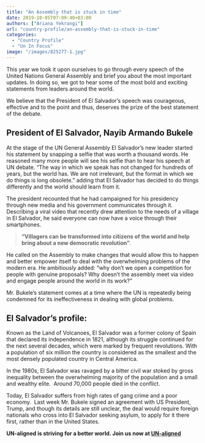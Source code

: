 ```yaml
---
title: "An Assembly that is stuck in time"
date: 2019-10-05T07:09:40+03:00
authors: ["Ariana Yekrangi"]
url: "country-profile/an-assembly-that-is-stuck-in-time"
categories: 
  - "Country Profile"
  - "Un In Focus"
image: "/images/825277-1.jpg"
---
```


This year we took it upon ourselves to go through every speech of the United Nations General Assembly and brief you about the most important updates. In doing so, we got to hear some of the most bold and exciting statements from leaders around the world. 

We believe that the President of El Salvador’s speech was courageous, effective and to the point and thus, deserves the prize of the best statement of the debate.  

## **President of El Salvador, Nayib Armando Bukele**

At the stage of the UN General Assembly El Salvador’s new leader started his statement by snapping a selfie that was worth a thousand words. He reasoned many more people will see his selfie than to hear his speech at UN debate. “The way in which we speak has not changed for hundreds of years, but the world has. We are not irrelevant, but the format in which we do things is long obsolete.” adding that El Salvador has decided to do things differently and the world should learn from it.  

The president recounted that he had campaigned for his presidency through new media and his government communicates through it. Describing a viral video that recently drew attention to the needs of a village in El Salvador, he said everyone can now have a voice through their smartphones.

> **“Villagers can be transformed into citizens of the world and help bring about a new democratic revolution”**.

He called on the Assembly to make changes that would allow this to happen and better empower itself to deal with the overwhelming problems of the modern era. He ambitiously added: “why don’t we open a competition for people with genuine proposals? Why doesn’t the assembly meet via video and engage people around the world in its work?”   

Mr. Bukele’s statement comes at a time where the UN is repeatedly being condemned for its ineffectiveness in dealing with global problems.  

## **El Salvador’s profile:**

Known as the Land of Volcanoes, El Salvador was a former colony of Spain that declared its independence in 1821, although its struggle continued for the next several decades, which were marked by frequent revolutions. With a population of six million the country is considered as the smallest and the most densely populated country in Central America.  

In the 1980s, El Salvador was ravaged by a bitter civil war stoked by gross inequality between the overwhelming majority of the population and a small and wealthy elite.  Around 70,000 people died in the conflict.  

Today, El Salvador suffers from high rates of gang crime and a poor economy.  Last week Mr. Bukele signed an agreement with US President, Trump, and though its details are still unclear, the deal would require foreign nationals who cross into El Salvador seeking asylum, to apply for it there first, rather than in the United States.

**UN-aligned is striving for a better world. Join us now at [UN-aligned](https://un-aligned.org/register/)**

